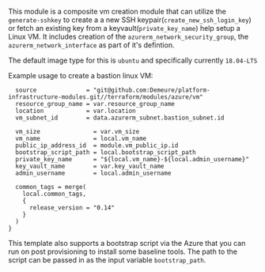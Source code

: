This module is a composite vm creation module that can utilize the `generate-sshkey` to create a a new SSH keypair(`create_new_ssh_login_key`) or fetch an existing key from a keyvault(`private_key_name`) help setup a Linux VM. It includes creation of the `azurerm_network_security_group`, the `azurerm_network_interface` as part of it's defintion.

The default image type for this is `ubuntu` and specifically currently `18.04-LTS`


Example usage to create a bastion linux VM:

```module "vnet_bastion_vm" {
  source              = "git@github.com:Demeure/platform-infrastructure-modules.git//terraform/modules/azure/vm"
  resource_group_name = var.resource_group_name
  location            = var.location
  vm_subnet_id        = data.azurerm_subnet.bastion_subnet.id

  vm_size               = var.vm_size
  vm_name               = local.vm_name
  public_ip_address_id  = module.vm_public_ip.id
  bootstrap_script_path = local.bootstrap_script_path
  private_key_name      = "${local.vm_name}-${local.admin_username}"
  key_vault_name        = var.key_vault_name
  admin_username        = local.admin_username

  common_tags = merge(
    local.common_tags,
    {
      release_version = "0.14"
    }
  )
}
```


This template also supports a bootstrap script via the Azure that you can run on post provisioning to install some baseline tools. The path to the script can be passed in as the  input variable `bootstrap_path`.
